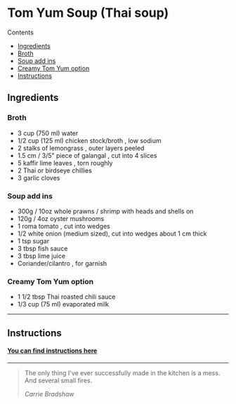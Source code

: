 # Tom Yum Soup (Thai soup)
Contents
* [Ingredients](#ingredients)
* [Broth](#broth)
* [Soup add ins](#soup-add-ins)
* [Creamy Tom Yum option](#creamy-tom-yum-option)
* [Instructions](#instructions)
## Ingredients

### Broth
* 3 cup (750 ml) water
* 1/2 cup (125 ml) chicken stock/broth , low sodium
* 2 stalks of lemongrass , outer layers peeled
* 1.5 cm / 3/5" piece of galangal , cut into 4 slices
* 5 kaffir lime leaves , torn roughly
* 2 Thai or birdseye chillies
* 3 garlic cloves
### Soup add ins
* 300g / 10oz whole prawns / shrimp with heads and shells on
* 120g / 4oz oyster mushrooms
* 1 roma tomato , cut into wedges
* 1/2 white onion (medium sized), cut into wedges about 1 cm thick
* 1 tsp sugar
* 3 tbsp fish sauce
* 3 tbsp lime juice
* Coriander/cilantro , for garnish
### Creamy Tom Yum option
* 1 1/2 tbsp Thai roasted chili sauce
* 1/3 cup (75 ml) evaporated milk
---
## Instructions
#### [You can find instructions here](https://www.recipetineats.com/tom-yum-soup-thai/)
---
>The only thing I've ever successfully made in the kitchen is a mess. And several small fires.
>
> *Carrie Bradshaw*
